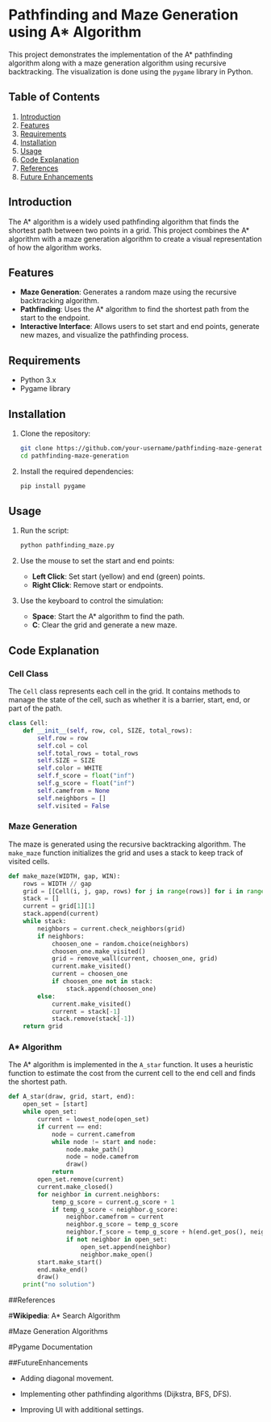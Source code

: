 # Pathfinding and Maze Generation using A* Algorithm

This project demonstrates the implementation of the A* pathfinding algorithm along with a maze generation algorithm using recursive backtracking. The visualization is done using the `pygame` library in Python.

## Table of Contents
1. [Introduction](#introduction)
2. [Features](#features)
3. [Requirements](#requirements)
4. [Installation](#installation)
5. [Usage](#usage)
6. [Code Explanation](#code-explanation)
7. [References](References)
8. [Future Enhancements](#FutureEnhancements)

## Introduction

The A* algorithm is a widely used pathfinding algorithm that finds the shortest path between two points in a grid. This project combines the A* algorithm with a maze generation algorithm to create a visual representation of how the algorithm works.

## Features

- **Maze Generation**: Generates a random maze using the recursive backtracking algorithm.
- **Pathfinding**: Uses the A* algorithm to find the shortest path from the start to the endpoint.
- **Interactive Interface**: Allows users to set start and end points, generate new mazes, and visualize the pathfinding process.

## Requirements

- Python 3.x
- Pygame library

## Installation

1. Clone the repository:
   ```bash
   git clone https://github.com/your-username/pathfinding-maze-generation.git
   cd pathfinding-maze-generation
   ```

2. Install the required dependencies:
   ```bash
   pip install pygame
   ```

## Usage

1. Run the script:
   ```bash
   python pathfinding_maze.py
   ```

2. Use the mouse to set the start and end points:
   - **Left Click**: Set start (yellow) and end (green) points.
   - **Right Click**: Remove start or endpoints.

3. Use the keyboard to control the simulation:
   - **Space**: Start the A* algorithm to find the path.
   - **C**: Clear the grid and generate a new maze.

## Code Explanation

### Cell Class

The `Cell` class represents each cell in the grid. It contains methods to manage the state of the cell, such as whether it is a barrier, start, end, or part of the path.

```python
class Cell:
    def __init__(self, row, col, SIZE, total_rows):
        self.row = row
        self.col = col
        self.total_rows = total_rows
        self.SIZE = SIZE
        self.color = WHITE
        self.f_score = float("inf")
        self.g_score = float("inf")
        self.camefrom = None
        self.neighbors = []
        self.visited = False
```

### Maze Generation

The maze is generated using the recursive backtracking algorithm. The `make_maze` function initializes the grid and uses a stack to keep track of visited cells.

```python
def make_maze(WIDTH, gap, WIN):
    rows = WIDTH // gap
    grid = [[Cell(i, j, gap, rows) for j in range(rows)] for i in range(rows)]
    stack = []
    current = grid[1][1]
    stack.append(current)
    while stack:
        neighbors = current.check_neighbors(grid)
        if neighbors:
            choosen_one = random.choice(neighbors)
            choosen_one.make_visited()
            grid = remove_wall(current, choosen_one, grid)
            current.make_visited()
            current = choosen_one
            if choosen_one not in stack:
                stack.append(choosen_one)
        else:
            current.make_visited()
            current = stack[-1]
            stack.remove(stack[-1])
    return grid
```

### A* Algorithm

The A* algorithm is implemented in the `A_star` function. It uses a heuristic function to estimate the cost from the current cell to the end cell and finds the shortest path.

```python
def A_star(draw, grid, start, end):
    open_set = [start]
    while open_set:
        current = lowest_node(open_set)
        if current == end:
            node = current.camefrom
            while node != start and node:
                node.make_path()
                node = node.camefrom
                draw()
            return
        open_set.remove(current)
        current.make_closed()
        for neighbor in current.neighbors:
            temp_g_score = current.g_score + 1
            if temp_g_score < neighbor.g_score:
                neighbor.camefrom = current
                neighbor.g_score = temp_g_score
                neighbor.f_score = temp_g_score + h(end.get_pos(), neighbor.get_pos())
                if not neighbor in open_set:
                    open_set.append(neighbor)
                    neighbor.make_open()
        start.make_start()
        end.make_end()
        draw()
    print("no solution")
```

##References

#**Wikipedia**: A* Search Algorithm

#Maze Generation Algorithms

#Pygame Documentation

##FutureEnhancements

- Adding diagonal movement.

- Implementing other pathfinding algorithms (Dijkstra, BFS, DFS).

- Improving UI with additional settings.
